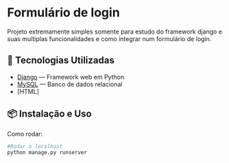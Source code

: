 # Formulário de login

Projeto extremamente simples somente para estudo do framework django e suas multiplas funcionalidades e como integrar num formulário de login.

## 🚀 Tecnologias Utilizadas

- [Django](https://www.djangoproject.com/) — Framework web em Python
- [MySQL](https://www.mysql.com/) — Banco de dados relacional
- [HTML] 

## 📦 Instalação e Uso
Como rodar:

```bash
#Rodar o localhost
python manage.py runserver
```


